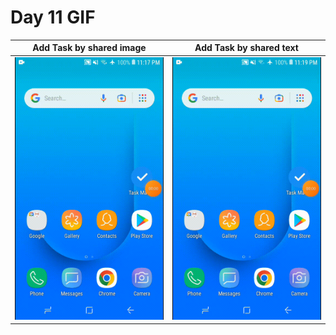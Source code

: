 # Day 11 GIF





Add Task by shared image            |       Add Task by shared text     |   
:-------------------------:|:-------------------------:|
![Add Task page](XRecorder_01062022_231751.gif) | ![User Details card](XRecorder_01062022_231914.gif) | 









